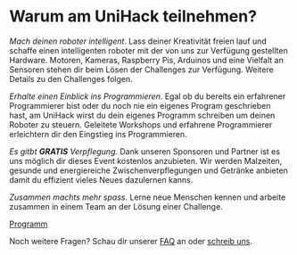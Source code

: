 # Warum am UniHack teilnehmen?

*Mach deinen roboter intelligent*. Lass deiner Kreativität freien lauf und schaffe einen intelligenten roboter mit der von uns zur Verfügung gestellten Hardware. Motoren, Kameras, Raspberry Pis, Arduinos und eine Vielfalt an Sensoren stehen dir beim Lösen der Challenges zur Verfügung.
Weitere Details zu den Challenges folgen.

*Erhalte einen Einblick ins Programmieren*. Egal ob du bereits ein erfahrener Programmierer bist oder du noch nie ein eigenes Program geschrieben hast, am UniHack wirst du dein eigenes Programm schreiben um deinen Roboter zu steuern. Geleitete Workshops und erfahrene Programmierer erleichtern dir den Eingstieg ins Programmieren.

*Es gitbt* ***GRATIS*** *Verpflegung.* Dank unseren Sponsoren und Partner ist es uns möglich dir dieses Event kostenlos anzubieten. Wir werden Malzeiten, gesunde und energiereiche Zwischenverpflegungen und Getränke anbieten damit du effizient vieles Neues dazulernen kanns.

*Zusammen machts mehr spass.* Lerne neue Menschen kennen und arbeite zusammen in einem Team an der Lösung einer Challenge.

[Programm](/program)

Noch weitere Fragen? Schau dir unserer [FAQ](/faq) an oder [schreib uns](/contact).